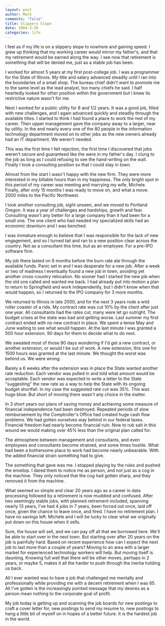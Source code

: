 ```yaml
--- 
layout: post
author: Mark
comments: "false"
title: Slippery Slope
date: 2004-3-26
categories: life
---
```

I feel as if my life is on a slippery slope to nowhere and gaining speed. I grew up thinking that my working career would mirror my father's, and that my retirement would be earned along the way. I see now that retirement is something that will be denied me, just as a stable job has been.

I worked for almost 5 years at my first post-college job. I was a programmer for the State of Illinois. My title and salary advanced steadily until I ran into the boundaries of a small shop. The bureau chief didn't want to promote me to the same level as the lead analyst, too many chiefs he said. I half heartedly looked for other position within the government but I knew its restrictive nature wasn't for me.

Next I worked for a public utility for 8 and 1/2 years. It was a good job, filled with new challenges, and I again advanced quickly and steadily through the available titles. I started to think I had found a place to work the rest of my career. Then upper management gave the company away to a larger, near by utility. In the end nearly every one of the 80 people in the information technology department moved on to other jobs as the new owners already had an IT department. We weren't needed.

This was the first time I felt rejection, the first time I discovered that jobs weren't secure and guaranteed like the were in my father's day. I clung to the job as long as I could refusing to see the hand-writing on the wall. Finally I took a consulting position so that I could stay in town.

Almost from the start I wasn't happy with the new firm. They were more interested in my billable hours than in my happiness. The only bright spot in this period of my career was meeting and marrying my wife, Michele. Finally, after only 15 months I was ready to move on, and what a move. 2000 miles to the Pacific Northwest.

I took another consulting job, sight unseen, and we moved to Portland Oregon. It was a year of challenges and hardships, growth and fear. Consulting wasn't any better for a large company than it had been for a small one. The one client who had needed my specialized skills had an economic downturn and I was benched.

I was immature enough to believe that I was responsible for the lack of new engagement, and so I turned tail and ran to a new position clear across the country. Not as a consultant this time, but as an employee. For a pre-IPO software firm.

My job there lasted on 9 months before the burn rate ate through the available funds. Panic set in and I was desperate for a new job. After a week or two of madness I eventually found a new job in town, avoiding yet another cross-country relocation. No sooner had I started the new job when the old one called and wanted me back. I had already put into motion a plan to return to Springfield and work independently, but I didn't know when that would happen, so I returned to the IPO company for 3 more months.

We returned to Illinois in late 2000, and for the next 3 years rode a wild roller coaster of a ride. My contract rate was cut 10% by the client after just one year. All consultants had the rates cut, many were let go outright. The budget crises at the state was bad and getting worse. Last summer my first contract ended with no new contract in place. We spent a tense May and June waiting to see what would happen. At the last minute I was granted a 500 hour extension. 90 days for them to decide what to do next.

We sweated most of those 90 days wondering if I'd get a new contract, or another extension, or would I be out of work. A new extension, this one for 1500 hours was granted at the last minute. We thought the worst was behind us. We were wrong.

Barely a 6 weeks after the extension was in place the State wanted another rate reduction. Each vendor was pulled in and told what amount would be acceptable. Each vendor was expected to write a letter to the State "suggesting" the new rate as a way to help the State with its ongoing budget shortfall. In my case the suggested rate cut was 35%. This was huge blow. But short of moving there wasn't any choice in the matter.

In 3 short years our plans of saving money and achieving some measure of financial independence had been destroyed. Repeated periods of slow reimbursement by the Comptroller's Office had created huge cash flow problems. We had gotten ourselves way behind in our federal taxes. Financial freedom had nearly become financial ruin. Now to rub salt in this wound we would making over 45% less than the original plan called for.

The atmosphere between management and consultants, and even employees and consultants become strained, and some times hostile. What had been a bothersome place to work had become nearly unbearable. With the added financial strain something had to give.

The something that gave was me. I stopped playing by the rules and pushed the envelop. I dared them to notice me as person, and not just as a cog in the machine. They only noticed that the cog had gotten sharp, and they removed it from the machine.

What seemed so simple and clear 20 years ago as a career in data processing followed by a retirement is now muddied and confused. After two seemingly stable jobs, with planned retirement included, spanning nearly 13 years, I've had 4 jobs in 7 years, been forced out once, laid off once, given the chance to leave once, and fired. I have no retirement plan. I have no savings left. Michele and I will be lucky to clear what we originally put down on this house when it sells.

Sure, the house will sell, and we can pay off all that we borrowed here. We'll be able to start over in the next town. But starting over after 20 years on the job is painfully hard. Based on recent experience how can I expect the next job to last more than a couple of years? Moving to an area with a larger market for experienced technology workers will help. But moving itself is daunting. Knowing full well that there will be other moves, perhaps in 2 years, or maybe 5, makes it all the harder to push through the inertia holding us back.

All I ever wanted was to have a job that challenged me mentally and professionally while providing me with a decent retirement when I was 65. All I've gotten is the increasingly pointed message that my desires as a person mean nothing to the corporate goal of profit.

My job today is getting up and scanning the job boards for new postings to craft a cover letter for, new postings to send my resume to, new postings to hang a little bit of myself on in hopes of a better future. It is the hardest job in the world.
